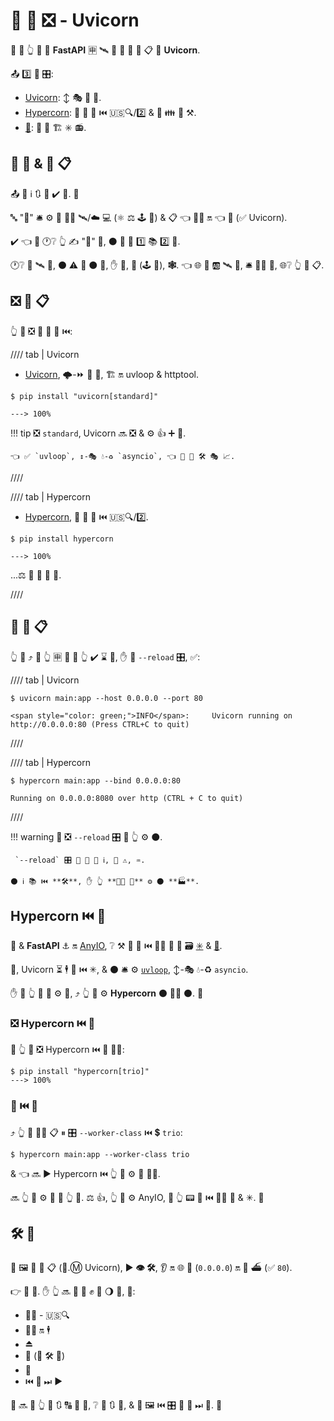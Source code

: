 # 🏃 💽 ❎ - Uvicorn

👑 👜 👆 💪 🏃 **FastAPI** 🈸 🛰 💽 🎰 🔫 💽 📋 💖 **Uvicorn**.

📤 3️⃣ 👑 🎛:

* <a href="https://www.uvicorn.org/" class="external-link" target="_blank">Uvicorn</a>: ↕ 🎭 🔫 💽.
* <a href="https://hypercorn.readthedocs.io/" class="external-link" target="_blank">Hypercorn</a>: 🔫 💽 🔗 ⏮️ 🇺🇸🔍/2️⃣ &amp; 🎻 👪 🎏 ⚒.
* <a href="https://github.com/django/daphne" class="external-link" target="_blank">👸</a>: 🔫 💽 🏗 ✳ 📻.

## 💽 🎰 &amp; 💽 📋

📤 🤪 ℹ 🔃 📛 ✔️ 🤯. 👶

🔤 "**💽**" 🛎 ⚙️ 🔗 👯‍♂️ 🛰/☁ 💻 (⚛ ⚖️ 🕹 🎰) &amp; 📋 👈 🏃‍♂ 🔛 👈 🎰 (✅ Uvicorn).

✔️ 👈 🤯 🕐❔ 👆 ✍ "💽" 🏢, ⚫️ 💪 🔗 1️⃣ 📚 2️⃣ 👜.

🕐❔ 🔗 🛰 🎰, ⚫️ ⚠ 🤙 ⚫️ **💽**, ✋️ **🎰**, **💾** (🕹 🎰), **🕸**. 👈 🌐 🔗 🆎 🛰 🎰, 🛎 🏃‍♂ 💾, 🌐❔ 👆 🏃 📋.

## ❎ 💽 📋

👆 💪 ❎ 🔫 🔗 💽 ⏮️:

//// tab | Uvicorn

* <a href="https://www.uvicorn.org/" class="external-link" target="_blank">Uvicorn</a>, 🌩-⏩ 🔫 💽, 🏗 🔛 uvloop &amp; httptool.

<div class="termy">

```console
$ pip install "uvicorn[standard]"

---> 100%
```

</div>

!!! tip
    ❎ `standard`, Uvicorn 🔜 ❎ &amp; ⚙️ 👍 ➕ 🔗.

    👈 ✅ `uvloop`, ↕-🎭 💧-♻ `asyncio`, 👈 🚚 🦏 🛠️ 🎭 📈.

////

//// tab | Hypercorn

* <a href="https://github.com/pgjones/hypercorn" class="external-link" target="_blank">Hypercorn</a>, 🔫 💽 🔗 ⏮️ 🇺🇸🔍/2️⃣.

<div class="termy">

```console
$ pip install hypercorn

---> 100%
```

</div>

...⚖️ 🙆 🎏 🔫 💽.

////

## 🏃 💽 📋

👆 💪 ⤴️ 🏃 👆 🈸 🎏 🌌 👆 ✔️ ⌛ 🔰, ✋️ 🍵 `--reload` 🎛, ✅:

//// tab | Uvicorn

<div class="termy">

```console
$ uvicorn main:app --host 0.0.0.0 --port 80

<span style="color: green;">INFO</span>:     Uvicorn running on http://0.0.0.0:80 (Press CTRL+C to quit)
```

</div>

////

//// tab | Hypercorn

<div class="termy">

```console
$ hypercorn main:app --bind 0.0.0.0:80

Running on 0.0.0.0:8080 over http (CTRL + C to quit)
```

</div>

////

!!! warning
    💭 ❎ `--reload` 🎛 🚥 👆 ⚙️ ⚫️.

     `--reload` 🎛 🍴 🌅 🌅 ℹ, 🌅 ⚠, ♒️.

    ⚫️ ℹ 📚 ⏮️ **🛠️**, ✋️ 👆 **🚫🔜 🚫** ⚙️ ⚫️ **🏭**.

## Hypercorn ⏮️ 🎻

💃 &amp; **FastAPI** ⚓️ 🔛 <a href="https://anyio.readthedocs.io/en/stable/" class="external-link" target="_blank">AnyIO</a>, ❔ ⚒ 👫 🔗 ⏮️ 👯‍♂️ 🐍 🐩 🗃 <a href="https://docs.python.org/3/library/asyncio-task.html" class="external-link" target="_blank">✳</a> &amp; <a href="https://trio.readthedocs.io/en/stable/" class="external-link" target="_blank">🎻</a>.

👐, Uvicorn ⏳ 🕴 🔗 ⏮️ ✳, &amp; ⚫️ 🛎 ⚙️ <a href="https://github.com/MagicStack/uvloop" class="external-link" target="_blank">`uvloop`</a>, ↕-🎭 💧-♻ `asyncio`.

✋️ 🚥 👆 💚 🔗 ⚙️ **🎻**, ⤴️ 👆 💪 ⚙️ **Hypercorn** ⚫️ 🐕‍🦺 ⚫️. 👶

### ❎ Hypercorn ⏮️ 🎻

🥇 👆 💪 ❎ Hypercorn ⏮️ 🎻 🐕‍🦺:

<div class="termy">

```console
$ pip install "hypercorn[trio]"
---> 100%
```

</div>

### 🏃 ⏮️ 🎻

⤴️ 👆 💪 🚶‍♀️ 📋 ⏸ 🎛 `--worker-class` ⏮️ 💲 `trio`:

<div class="termy">

```console
$ hypercorn main:app --worker-class trio
```

</div>

&amp; 👈 🔜 ▶️ Hypercorn ⏮️ 👆 📱 ⚙️ 🎻 👩‍💻.

🔜 👆 💪 ⚙️ 🎻 🔘 👆 📱. ⚖️ 👍, 👆 💪 ⚙️ AnyIO, 🚧 👆 📟 🔗 ⏮️ 👯‍♂️ 🎻 &amp; ✳. 👶

## 🛠️ 🔧

👫 🖼 🏃 💽 📋 (📧.Ⓜ Uvicorn), ▶️ **👁 🛠️**, 👂 🔛 🌐 📢 (`0.0.0.0`) 🔛 🔁 ⛴ (✅ `80`).

👉 🔰 💭. ✋️ 👆 🔜 🎲 💚 ✊ 💅 🌖 👜, 💖:

* 💂‍♂ - 🇺🇸🔍
* 🏃‍♂ 🔛 🕴
* ⏏
* 🧬 (🔢 🛠️ 🏃)
* 💾
* ⏮️ 🔁 ⏭ ▶️

👤 🔜 💬 👆 🌅 🔃 🔠 👫 🔧, ❔ 💭 🔃 👫, &amp; 🧱 🖼 ⏮️ 🎛 🍵 👫 ⏭ 📃. 👶
